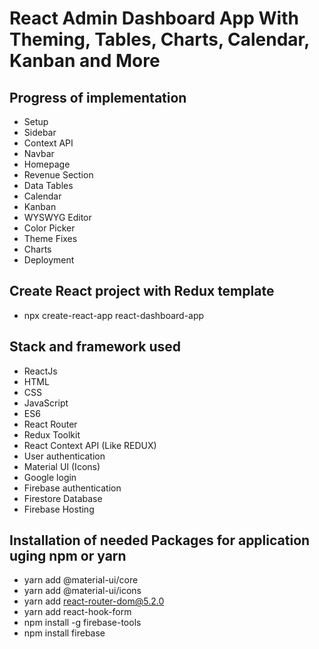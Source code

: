 # React Admin Dashboard App With Theming, Tables, Charts, Calendar, Kanban and More

## Progress of implementation
* Setup
* Sidebar
* Context API
* Navbar
* Homepage
* Revenue Section
* Data Tables
* Calendar
* Kanban
* WYSWYG Editor
* Color Picker
* Theme Fixes
* Charts
* Deployment

## Create React project with Redux template
* npx create-react-app react-dashboard-app

## Stack and framework used
* ReactJs
* HTML
* CSS
* JavaScript
* ES6
* React Router
* Redux Toolkit
* React Context API (Like REDUX)
* User authentication
* Material UI (Icons)
* Google login
* Firebase authentication
* Firestore Database
* Firebase Hosting 

## Installation of needed Packages for application uging npm or yarn
* yarn add @material-ui/core
* yarn add @material-ui/icons
* yarn add react-router-dom@5.2.0
* yarn add react-hook-form
* npm install -g firebase-tools
* npm install firebase